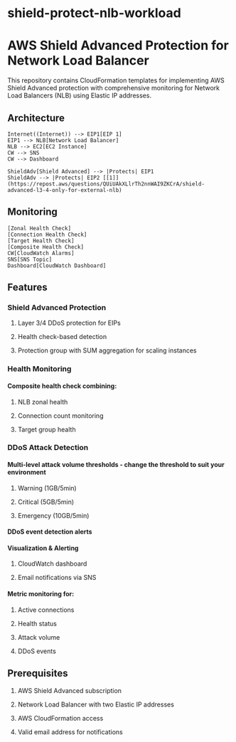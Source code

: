 # shield-protect-nlb-workload


# AWS Shield Advanced Protection for Network Load Balancer

This repository contains CloudFormation templates for implementing AWS Shield Advanced protection with comprehensive monitoring for Network Load Balancers (NLB) using Elastic IP addresses.

## Architecture

    Internet((Internet)) --> EIP1[EIP 1]
    EIP1 --> NLB[Network Load Balancer]
    NLB --> EC2[EC2 Instance]
    CW --> SNS
    CW --> Dashboard
    
    ShieldAdv[Shield Advanced] --> |Protects| EIP1
    ShieldAdv --> |Protects| EIP2 [[1]](https://repost.aws/questions/QUiUAkXLlrTh2nnWAI9ZKCrA/shield-advanced-l3-4-only-for-external-nlb)
    
## Monitoring
    [Zonal Health Check]
    [Connection Health Check]
    [Target Health Check]
    [Composite Health Check]
    CW[CloudWatch Alarms]
    SNS[SNS Topic]
    Dashboard[CloudWatch Dashboard]


## Features
### Shield Advanced Protection

1. Layer 3/4 DDoS protection for EIPs

2. Health check-based detection

3. Protection group with SUM aggregation for scaling instances

### Health Monitoring

#### Composite health check combining:

1. NLB zonal health

2. Connection count monitoring

3. Target group health

### DDoS Attack Detection

#### Multi-level attack volume thresholds - change the threshold to suit your environment

1. Warning (1GB/5min)

2. Critical (5GB/5min)

3. Emergency (10GB/5min)

#### DDoS event detection alerts

#### Visualization & Alerting

1. CloudWatch dashboard

2. Email notifications via SNS

#### Metric monitoring for:

1. Active connections

2. Health status

3. Attack volume

4. DDoS events

## Prerequisites
1. AWS Shield Advanced subscription

2. Network Load Balancer with two Elastic IP addresses

3. AWS CloudFormation access

4. Valid email address for notifications
